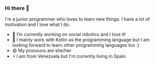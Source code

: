 ### Hi there 👋

I'm a junior programmer who loves to learn new things. I have a lot of motivation and I love what I do.


- 🔭 I’m currently working on social robotics and I love it!
- 🌱 I mainly work with Kotlin as the programming language but I am looking forward to learn other programming languages too :)
- 😄 My pronouns are she/her
- ⚡ I am from Venezuela but I'm currently living in Spain

